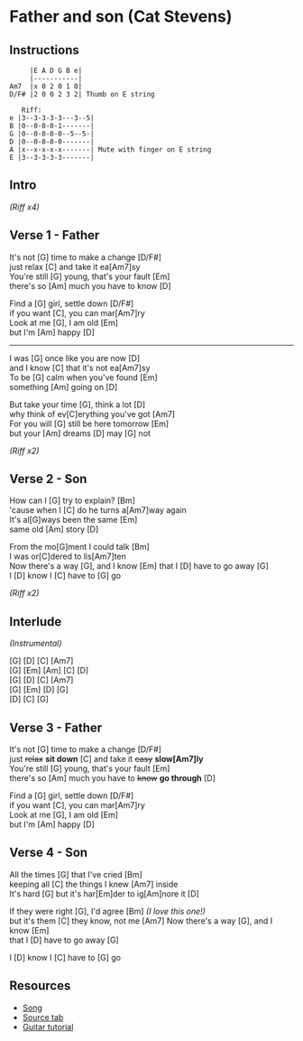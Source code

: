 # Father and son (Cat Stevens)

## Instructions

```
     |E A D G B e|
     |-----------|
Am7  |x 0 2 0 1 0|
D/F# |2 0 0 2 3 2| Thumb on E string

   Riff:
e |3--3-3-3-3---3--5|
B |0--0-0-0-1-------|
G |0--0-0-0-0--5--5-|
D |0--0-0-0-0-------|
A |x--x-x-x-x-------| Mute with finger on E string
E |3--3-3-3-3-------|
```

## Intro

_(Riff x4)_
 
## Verse 1 - Father

It's not [G] time to make a change [D/F#]  
just relax [C] and take it ea[Am7]sy  
You're still [G] young, that's your fault [Em]  
there's so [Am] much you have to know [D]

Find a [G] girl, settle down [D/F#]  
if you want [C], you can mar[Am7]ry  
Look at me [G], I am old [Em]  
but I'm [Am] happy [D]

---

I was [G] once like you are now [D]  
and I know [C] that it's not ea[Am7]sy  
To be [G] calm when you've found [Em]  
something [Am] going on [D]

But take your time [G], think a lot [D]  
why think of ev[C]erything you've got [Am7]  
For you will [G] still be here tomorrow [Em]  
but your [Am] dreams [D] may [G] not

_(Riff x2)_

## Verse 2 - Son

How can I [G] try to explain? [Bm]  
'cause when I [C] do he turns a[Am7]way again  
It's al[G]ways been the same [Em]  
same old [Am] story [D]

From the mo[G]ment I could talk [Bm]  
I was or[C]dered to lis[Am7]ten  
Now there's a way [G], and I know [Em] that I [D] have to go away [G]  
I [D] know I [C] have to [G] go

_(Riff x2)_

## Interlude

_(Instrumental)_

[G] [D] [C] [Am7]  
[G] [Em] [Am] [C] [D]  
[G] [D] [C] [Am7]  
[G] [Em] [D] [G]  
[D] [C] [G]

## Verse 3 - Father

It's not [G] time to make a change [D/F#]  
just ~~relax~~ **sit down** [C] and take it ~~easy~~ **slow[Am7]ly**  
You're still [G] young, that's your fault [Em]  
there's so [Am] much you have to ~~know~~ **go through** [D]

Find a [G] girl, settle down [D/F#]  
if you want [C], you can mar[Am7]ry  
Look at me [G], I am old [Em]  
but I'm [Am] happy [D]

## Verse 4 - Son

All the times [G] that I've cried [Bm]  
keeping all [C] the things I knew [Am7] inside  
It's hard [G]
but it's har[Em]der to ig[Am]nore it [D]

If they were right [G], I'd agree [Bm] _(I love this one!)_  
but it's them [C] they know, not me [Am7]
Now there's a way [G], and I know [Em]  
that I [D] have to go away [G]

I [D] know I [C] have to [G] go

## Resources

- [Song](https://www.youtube.com/watch?v=P6zaCV4niKk)
- [Source tab](https://tabs.ultimate-guitar.com/tab/cat-stevens/father-and-son-chords-84491)
- [Guitar tutorial](https://www.youtube.com/watch?v=fP7VC-2J_Ok)
